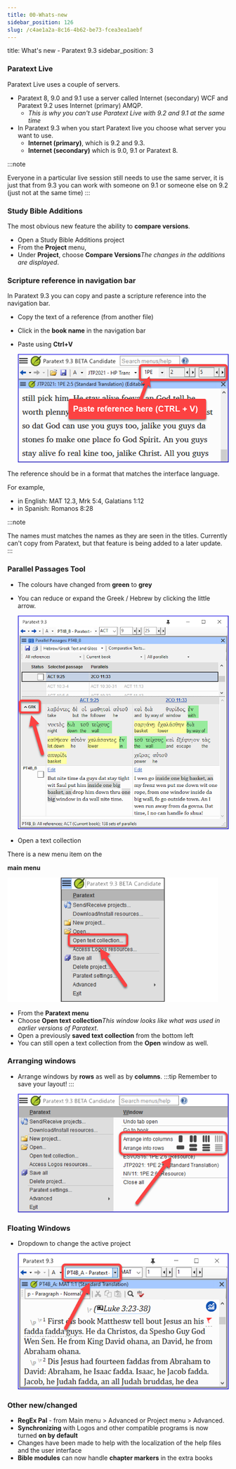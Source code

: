 ```yaml
---
title: 00-Whats-new
sidebar_position: 126
slug: /c4ae1a2a-8c16-4b62-be73-fcea3ea1aebf
---
```




title: What's new - Paratext 9.3
sidebar_position: 3


### Paratext Live


Paratext Live uses a couple of servers.

- Paratext 8, 9.0 and 9.1 use a server called Internet (secondary) WCF and Paratext 9.2 uses Internet (primary) AMQP.
	- _This is why you can't use Paratext Live with 9.2 and 9.1 at the same time_
- In Paratext 9.3 when you start Paratext live you choose what server you want to use.
	- **Internet (primary)**, which is 9.2 and 9.3.
	- **Internet (secondary)** which is 9.0, 9.1 or Paratext 8.

:::note


Everyone in a particular live session still needs to use the same server, it is just that from 9.3 you can work with someone on 9.1 or someone else on 9.2 (just not at the same time) :::


### Study Bible Additions


The most obvious new feature the ability to **compare versions**.

- Open a Study Bible Additions project
- From the **Project** menu,
- Under **Project**, choose **Compare Versions**_The changes in the additions are displayed_.

### Scripture reference in navigation bar


In Paratext 9.3 you can copy and paste a scripture reference into the navigation bar.

- Copy the text of a reference (from another file)
- Click in the **book name** in the navigation bar
- Paste using **Ctrl+V**

	![](./1158626626.png)


The reference should be in a format that matches the interface language.


For example,

- in English: MAT 12.3, Mrk 5:4, Galatians 1:12
- in Spanish: Romanos 8:28

:::note


The names must matches the names as they are seen in the titles.
Currently can't copy from Paratext, but that feature is being added to a later update. :::


### Parallel Passages Tool

- The colours have changed from **green** to **grey**
- You can reduce or expand the Greek / Hebrew by clicking the little arrow.

	![](./1036502882.png)

- Open a text collection

There is a new menu item on the


**main menu**


![](./839941766.png)

- From the **Paratext menu**
- Choose **Open text collection**_This window looks like what was used in earlier versions of Paratext_.
- Open a previously **saved text collection** from the bottom left
- You can still open a text collection from the **Open** window as well.

### Arranging windows

- Arrange windows by **rows** as well as by **columns**.  :::tip Remember to save your layout! :::

	![](./1620979427.png)


### Floating Windows

- Dropdown to change the active project

	![](./807351003.png)


### Other new/changed

- **RegEx Pal** - from Main menu > Advanced or Project menu > Advanced.
- **Synchronizing** with Logos and other compatible programs is now turned **on by default**
- Changes have been made to help with the localization of the help files and the user interface
- **Bible modules** can now handle **chapter markers** in the extra books
